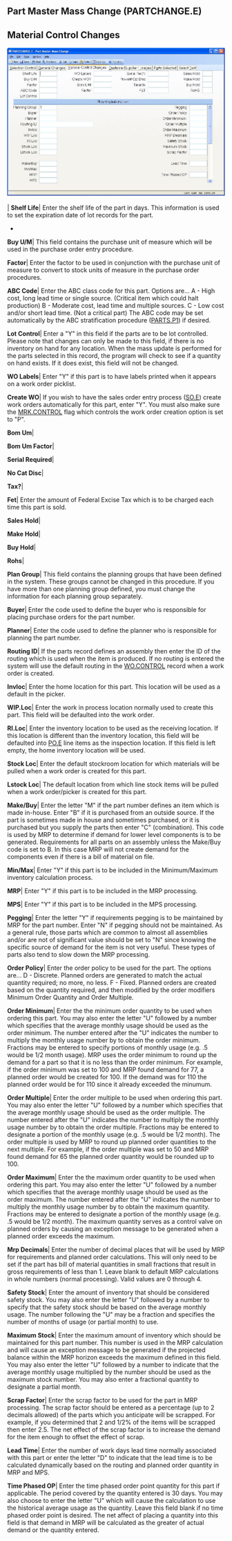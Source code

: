 ## Part Master Mass Change (PARTCHANGE.E)
<PageHeader />

## Material Control Changes

![](./PARTCHANGE-E-3.jpg)

| **Shelf Life**|  Enter the shelf life of the part in days. This information
is used to set the expiration date of lot records for the part.

-  
**Buy U/M**|  This field contains the purchase unit of measure which will be
used in the purchase order entry procedure.

**Factor**|  Enter the factor to be used in conjunction with the purchase unit
of measure to convert to stock units of measure in the purchase order
procedures.

**ABC Code**|  Enter the ABC class code for this part. Options are...
A - High cost, long lead time or single source.
(Critical item which could halt production)
B - Moderate cost, lead time and multiple
sources.
C - Low cost and/or short lead time.
(Not a critical part) The ABC code may be set automatically by the ABC
stratification procedure ([PARTS.P1](../PARTS-P1/README.md)) if desired.

**Lot Control**|  Enter a "Y" in this field if the parts are to be lot
controlled. Please note that changes can only be made to this field, if there
is no inventory on hand for any location. When the mass update is performed
for the parts selected in this record, the program will check to see if a
quantity on hand exists. If it does exist, this field will not be changed.

**WO Labels**|  Enter "Y" if this part is to have labels printed when it
appears on a work order picklist.

**Create WO**|  If you wish to have the sales order entry process
([SO.E](../SO-E/README.md)) create work orders automatically for this part, enter "Y".
You must also make sure the [MRK.CONTROL](../MRK-CONTROL/README.md) flag which controls
the work order creation option is set to "P".

**Bom Um**|

**Bom Um Factor**|

**Serial Required**|

**No Cat Disc**|

**Tax?**|

**Fet**|  Enter the amount of Federal Excise Tax which is to be charged each
time this part is sold.

**Sales Hold**|

**Make Hold**|

**Buy Hold**|

**Rohs**|

**Plan Group**|  This field contains the planning groups that have been
defined in the system. These groups cannot be changed in this procedure. If
you have more than one planning group defined, you must change the information
for each planning group separately.

**Buyer**|  Enter the code used to define the buyer who is responsible for
placing purchase orders for the part number.

**Planner**|  Enter the code used to define the planner who is responsible for
planning the part number.

**Routing ID**|  If the parts record defines an assembly then enter the ID of
the routing which is used when the item is produced. If no routing is entered
the system will use the default routing in the [WO.CONTROL](../WO-CONTROL/README.md)
record when a work order is created.

**Invloc**|  Enter the home location for this part. This location will be used
as a default in the picker.

**WIP.Loc**|  Enter the work in process location normally used to create this
part. This field will be defaulted into the work order.

**RI.Loc**|  Enter the inventory location to be used as the receiving
location. If this location is different than the inventory location, this
field will be defaulted into [PO.E](../PO-E/README.md) line items as the inspection
location. If this field is left empty, the home inventory location will be
used.

**Stock Loc**|  Enter the default stockroom location for which materials will
be pulled when a work order is created for this part.

**Lstock Loc**|  The default location from which line stock items will be
pulled when a work order/picker is created for this part.

**Make/Buy**|  Enter the letter "M" if the part number defines an item which
is made in-house. Enter "B" if it is purchased from an outside source. If the
part is sometimes made in house and sometimes purchased, or it is purchased
but you supply the parts then enter "C" (combination). This code is used by
MRP to determine if demand for lower level components is to be generated.
Requirements for all parts on an assembly unless the Make/Buy code is set to
B. In this case MRP will not create demand for the components even if there is
a bill of material on file.

**Min/Max**|  Enter "Y" if this part is to be included in the Minimum/Maximum
inventory calculation process.

**MRP**|  Enter "Y" if this part is to be included in the MRP processing.

**MPS**|  Enter "Y" if this part is to be included in the MPS processing.

**Pegging**|  Enter the letter "Y" if requirements pegging is to be maintained
by MRP for the part number. Enter "N" if pegging should not be maintained. As
a general rule, those parts which are common to almost all assemblies and/or
are not of significant value should be set to "N" since knowing the specific
source of demand for the item is not very useful. These types of parts also
tend to slow down the MRP processing.

**Order Policy**|  Enter the order policy to be used for the part. The options
are...
D - Discrete.
Planned orders are generated to match the
actual quantity required; no more, no less.
F - Fixed.
Planned orders are created based on the
quantity required, and then modified by
the order modifiers Minimum Order Quantity
and Order Multiple.

**Order Minimum**|  Enter the the minimum order quantity to be used when
ordering this part. You may also enter the letter "U" followed by a number
which specifies that the average monthly usage should be used as the order
minimum. The number entered after the "U" indicates the number to multiply the
monthly usage number by to obtain the order minimum. Fractions may be entered
to specify portions of monthly usage (e.g. .5 would be 1/2 month usage). MRP
uses the order minimum to round up the demand for a part so that it is no less
than the order minimum. For example, if the order minimum was set to 100 and
MRP found demand for 77, a planned order would be created for 100. If the
demand was for 110 the planned order would be for 110 since it already
exceeded the minumum.

**Order Multiple**|  Enter the order multiple to be used when ordering this
part. You may also enter the letter "U" followed by a number which specifies
that the average monthly usage should be used as the order multiple. The
number entered after the "U" indicates the number to multiply the monthly
usage number by to obtain the order multiple. Fractions may be entered to
designate a portion of the monthly usage (e.g. .5 would be 1/2 month). The
order multiple is used by MRP to round up planned order quantities to the next
multiple. For example, if the order multiple was set to 50 and MRP found
demand for 65 the planned order quantity would be rounded up to 100.

**Order Maximum**|  Enter the the maximum order quantity to be used when
ordering this part. You may also enter the letter "U" followed by a number
which specifies that the average monthly usage should be used as the order
maximum. The number entered after the "U" indicates the number to multiply the
monthly usage number by to obtain the maximum quantity. Fractions may be
entered to designate a portion of the monthly usage (e.g. .5 would be 1/2
month). The maximum quantity serves as a control valve on planned orders by
causing an exception message to be generated when a planned order exceeds the
maximum.

**Mrp Decimals**|  Enter the number of decimal places that will be used by MRP
for requirements and planned order calculations. This will only need to be set
if the part has bill of material quantities in small fractions that result in
gross requirements of less than 1. Leave blank to default MRP calculations in
whole numbers (normal processing). Valid values are 0 through 4.

**Safety Stock**|  Enter the amount of inventory that should be considered
safety stock. You may also enter the letter "U" followed by a number to
specify that the safety stock should be based on the average monthly usage.
The number following the "U" may be a fraction and specifies the number of
months of usage (or partial month) to use.

**Maximum Stock**|  Enter the maximum amount of inventory which should be
maintained for this part number. This number is used in the MRP calculation
and will cause an exception message to be generated if the projected balance
within the MRP horizon exceeds the maximum defined in this field. You may also
enter the letter "U" followed by a number to indicate that the average monthly
usage multiplied by the number should be used as the maximum stock number. You
may also enter a fractional quantity to designate a partial month.

**Scrap Factor**|  Enter the scrap factor to be used for the part in MRP
processing. The scrap factor should be entered as a percentage (up to 2
decimals allowed) of the parts which you anticipate will be scrapped. For
example, if you determined that 2 and 1/2% of the items will be scrapped then
enter 2.5. The net effect of the scrap factor is to increase the demand for
the item enough to offset the effect of scrap.

**Lead Time**|  Enter the number of work days lead time normally associated
with this part or enter the letter "D" to indicate that the lead time is to be
calculated dynamically based on the routing and planned order quantity in MRP
and MPS.

**Time Phased OP**|  Enter the time phased order point quantity for this part
if applicable. The period covered by the quantity entered is 30 days. You may
also choose to enter the letter "U" which will cause the calculation to use
the historical average usage as the quantity. Leave this field blank if no
time phased order point is desired. The net affect of placing a quantity into
this field is that demand in MRP will be calculated as the greater of actual
demand or the quantity entered.


<badge text= "Version 8.10.57 " vertical="middle" />

<PageFooter />
